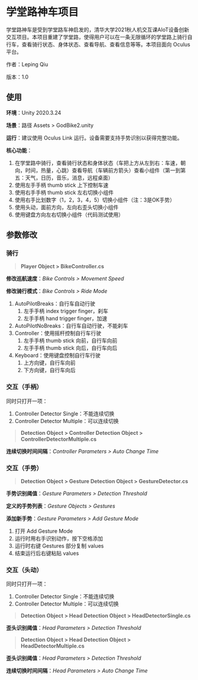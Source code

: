 # 学堂路神车项目

学堂路神车是受到学堂路车神启发的，清华大学2021秋人机交互课AIoT设备创新交互项目。本项目重建了学堂路，使得用户可以在一条无限循环的学堂路上骑行自行车，查看骑行状态、身体状态、查看导航、查看信息等等。本项目面向 Oculus 平台。

作者：Leping Qiu

版本：1.0



## 使用

**环境**：Unity 2020.3.24

**场景**：路径 Assets > GodBike2.unity

**运行**：建议使用 Oculus Link 运行。设备需要支持手势识别以获得完整功能。

**核心功能**：

1. 在学堂路中骑行，查看骑行状态和身体状态（车把上方从左到右：车速，朝向，时间，热量，心跳）查看导航（车辆前方箭头）查看小组件（第一到第五：天气，日历，音乐，消息，远程桌面）
2. 使用左手手柄 thumb stick 上下控制车速
3. 使用右手手柄 thumb stick 左右切换小组件
4. 使用右手比划数字（1，2，3，4，5）切换小组件（注：3是OK手势）
5. 使用头动，面前方向，左向右歪头切换小组件
6. 使用键盘方向左右切换小组件（代码测试使用）



## 参数修改

### 骑行 

> **Player Object > BikeController.cs**

**修改巡航速度**：*Bike Controls > Movement Speed*

**修改骑行模式**：*Bike Controls > Ride Mode*

1. AutoPilotBreaks：自行车自动行驶
   1. 左手手柄 index trigger finger，刹车
   2. 左手手柄 hand trigger finger，加速
2. AutoPilotNoBreaks：自行车自动行驶，不能刹车
3. Controller：使用摇杆控制自行车行驶
   1. 左手手柄 thumb stick 向前，自行车向前
   2. 左手手柄 thumb stick 向后，自行车向后
4. Keyboard：使用键盘控制自行车行驶
   1. 上方向键，自行车向前
   2. 下方向键，自行车向后



### 交互（手柄）

同时只打开一项：

1. Controller Detector Single：不能连续切换
2. Controller Detector Multiple：可以连续切换

>**Detection Object > Controller Detection Object > ControllerDetectorMultiple.cs**

**连续切换时间间隔**：*Controller Parameters > Auto Change Time*



### 交互（手势）

>**Detection Object > Gesture Detection Object > GestureDetector.cs**

**手势识别阈值**：*Gesture Parameters > Detection Threshold*

**定义的手势列表**：*Gesture Objects > Gestures*

**添加新手势**：*Gesture Parameters > Add Gesture Mode*

1. 打开 Add Gesture Mode
2. 运行时用右手识别动作，按下空格添加
3. 运行时右键 Gestures 部分复制 values
4. 结束运行后右键粘贴 values



### 交互（头动）

同时只打开一项：

1. Controller Detector Single：不能连续切换
2. Controller Detector Multiple：可以连续切换

>**Detection Object > Head Detection Object > HeadDetectorSingle.cs**

**歪头识别阈值**：*Head Parameters > Detection Threshold*

> **Detection Object > Head Detection Object > HeadDetectorMultiple.cs**

**歪头识别阈值**：*Head Parameters > Detection Threshold*

**连续切换时间间隔**：*Head Parameters > Auto Change Time*